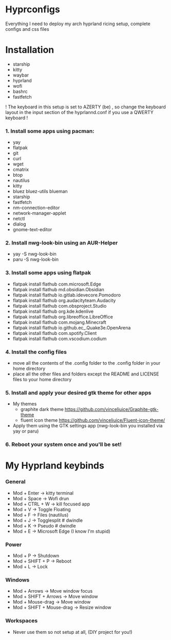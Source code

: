 # Hyprconfigs
Everything I need to deploy my arch hyprland ricing setup, complete configs and css files

# Installation

- starship
- kitty
- waybar
- hyprland
- wofi
- bashrc
- fastfetch

! The keyboard in this setup is set to AZERTY (be) , so change the keyboard layout in the input section of the hyprlannd.conf if you use a QWERTY keyboard !

### 1. Install some apps using pacman:
- yay
- flatpak
- git
- curl
- wget
- cmatrix
- btop
- nautilus
- kitty
- bluez bluez-utils blueman
- starship
- fastfetch
- nm-connection-editor
- network-manager-applet
- netctl
- dialog
- gnome-text-editor

### 2. Install nwg-look-bin using an AUR-Helper
- yay -S nwg-look-bin
- paru -S nwg-look-bin

### 3. Install some apps using flatpak
- flatpak install flathub com.microsoft.Edge
- flatpak install flathub md.obsidian.Obsidian
- flatpak install flathub io.gitlab.idevecore.Pomodoro
- flatpak install flathub org.audacityteam.Audacity
- flatpak install flathub com.obsproject.Studio
- flatpak install flathub org.kde.kdenlive
- flatpak install flathub org.libreoffice.LibreOffice
- flatpak install flathub com.mojang.Minecraft
- flatpak install flathub io.github.ec_.Quake3e.OpenArena
- flatpak install flathub com.spotify.Client
- flatpak install flathub com.vscodium.codium

### 4. Install the config files
- move all the contents of the .config folder to the .config folder in your home directory
- place all the other files and folders except the README and LICENSE files to your home directory

### 5. Install and apply your desired gtk theme for other apps
- My themes
   - graphite dark theme https://github.com/vinceliuice/Graphite-gtk-theme 
   - fluent icon theme https://github.com/vinceliuice/Fluent-icon-theme/
- Apply them using the GTK settings app (nwg-look-bin you installed via yay or paru)

### 6. Reboot your system once and you'll be set!

# My Hyprland keybinds
### General
- Mod + Enter -> kitty terminal
- Mod + Space -> Wofi drun
- Mod + CTRL + W -> kill focused app
- Mod + V -> Toggle Floating
- Mod + F -> Files (nautilus)
- Mod + J -> Togglesplit # dwindle
- Mod + K -> Pseudo # dwindle
- Mod + E -> Microsoft Edge (I know I'm stupid)

### Power
- Mod + P -> Shutdown
- Mod + SHIFT + P -> Reboot
- Mod + L -> Lock

### Windows
- Mod + Arrows -> Move window focus
- Mod + SHIFT + Arrows -> Move window
- Mod + Mouse-drag -> Move window
- Mod + SHIFT + Mouse-drag -> Resize window

### Workspaces
- Never use them so not setup at all, (DIY project for you!)
